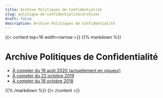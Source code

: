 ```yaml
---
title: Archive Politiques de Confidentialité
slug: politique-de-confidentialite/archives
draft: false
description: Archive Politiques de Confidentialité
---
```


{{< content top=16 width=narrow >}}
{{% markdown %}}
# Archive Politiques de Confidentialité

* [À compter du 19 août 2020 (actuellement en vigueur)](/fr/politique-de-confidentialite/archives/20200819)
* [À compter du 22 octobre 2019](/fr/politique-de-confidentialite/archives/20191022)
* [À compter du 18 octobre 2018](/fr/politique-de-confidentialite/archives/20181018)

{{% /markdown %}}
{{< /content >}}
